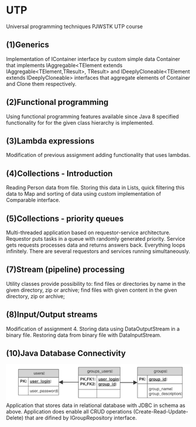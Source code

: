 # UTP
Universal programming techniques
PJWSTK UTP course

## (1)Generics 
  Implementation of IContainer interface by custom simple data Container
  that implements IAggregable<TElement extends IAggregable<TElement,TResult>, TResult>
  and IDeeplyCloneable<TElement extends IDeeplyCloneable<TElement>> interfaces
  that aggregate elements of Container and Clone them respectively.
  
## (2)Functional programming 
  Using functional programming features available since Java 8 specified functionality 
  for for the given class hierarchy is implemented.

## (3)Lambda expressions
  Modification of previous assignment adding functionality that uses lambdas.
  
## (4)Collections - Introduction
  Reading Person data from file. Storing this data in Lists, quick filtering this data to Map
  and sorting of data using custom implementation of Comparable<TValue> interface. 

## (5)Collections - priority queues
  Multi-threaded application based on requestor-service architecture. 
  Requestor puts tasks in a queue with randomly generated priority.
  Service gets requests processes data and returns answers back.
  Everything loops infinitely.
  There are several requestors and services running simultaneously.

## (7)Stream (pipeline) processing
  Utility classes provide possibility to:
    find files or directories by name in the given directory, zip or archive;
    find files with given content in the given directory, zip or archive;

## (8)Input/Output streams
  Modification of assignment 4. Storing data using DataOutputStream in a binary file.
  Restoring data from binary file with DataInputStream.

## (10)Java Database Connectivity
![](image.png)
Application that stores data in relational database with JDBC in schema as above.
Application does enable all CRUD operations (Create-Read-Update-Delete) that are difined by IGroupRepository interface.
